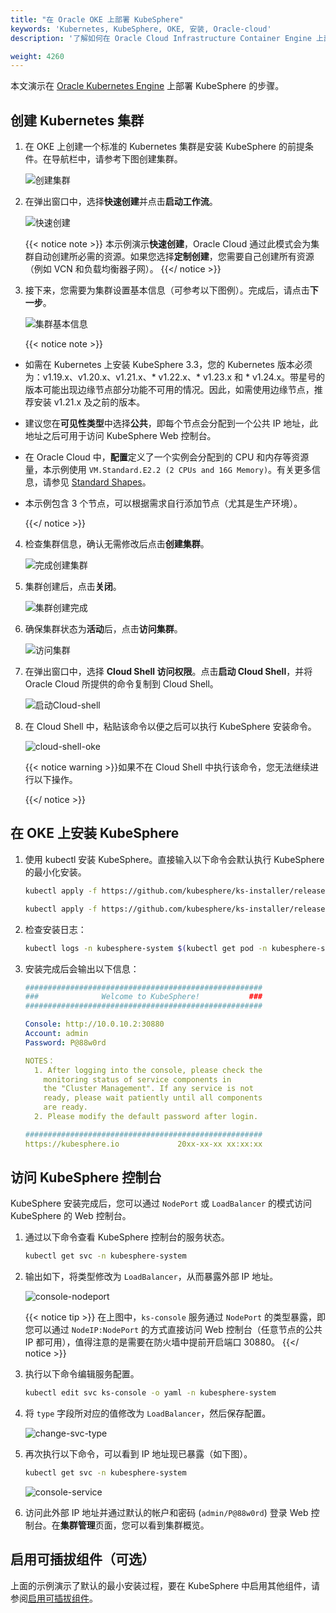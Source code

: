 ```yaml
---
title: "在 Oracle OKE 上部署 KubeSphere"
keywords: 'Kubernetes, KubeSphere, OKE, 安装, Oracle-cloud'
description: '了解如何在 Oracle Cloud Infrastructure Container Engine 上部署 KubeSphere。'

weight: 4260
---
```


本文演示在 [Oracle Kubernetes Engine](https://www.oracle.com/cn/cloud/compute/container-engine-kubernetes.html) 上部署 KubeSphere 的步骤。

## 创建 Kubernetes 集群

1. 在 OKE 上创建一个标准的 Kubernetes 集群是安装 KubeSphere 的前提条件。在导航栏中，请参考下图创建集群。

    ![创建集群](/images/docs/v3.3/zh-cn/installing-on-kubernetes/hosted-kubernetes/install-kubesphere-on-oke/创建集群.jpg)

2. 在弹出窗口中，选择**快速创建**并点击**启动工作流**。

    ![快速创建](/images/docs/v3.3/zh-cn/installing-on-kubernetes/hosted-kubernetes/install-kubesphere-on-oke/快速创建.jpg)

    {{< notice note >}}
本示例演示**快速创建**，Oracle Cloud 通过此模式会为集群自动创建所必需的资源。如果您选择**定制创建**，您需要自己创建所有资源（例如 VCN 和负载均衡器子网）。
    {{</ notice >}}

3. 接下来，您需要为集群设置基本信息（可参考以下图例）。完成后，请点击**下一步**。

    ![集群基本信息](/images/docs/v3.3/zh-cn/installing-on-kubernetes/hosted-kubernetes/install-kubesphere-on-oke/集群基本信息.jpg)

    {{< notice note >}}

- 如需在 Kubernetes 上安装 KubeSphere 3.3，您的 Kubernetes 版本必须为：v1.19.x、v1.20.x、v1.21.x、* v1.22.x、* v1.23.x 和 * v1.24.x。带星号的版本可能出现边缘节点部分功能不可用的情况。因此，如需使用边缘节点，推荐安装 v1.21.x 及之前的版本。
- 建议您在**可见性类型**中选择**公共**，即每个节点会分配到一个公共 IP 地址，此地址之后可用于访问 KubeSphere Web 控制台。
- 在 Oracle Cloud 中，**配置**定义了一个实例会分配到的 CPU 和内存等资源量，本示例使用 `VM.Standard.E2.2 (2 CPUs and 16G Memory)`。有关更多信息，请参见 [Standard Shapes](https://docs.cloud.oracle.com/en-us/iaas/Content/Compute/References/computeshapes.htm#vmshapes__vm-standard)。
- 本示例包含 3 个节点，可以根据需求自行添加节点（尤其是生产环境）。

    {{</ notice >}}

4. 检查集群信息，确认无需修改后点击**创建集群**。

    ![完成创建集群](/images/docs/v3.3/zh-cn/installing-on-kubernetes/hosted-kubernetes/install-kubesphere-on-oke/完成创建集群.jpg)

5. 集群创建后，点击**关闭**。

    ![集群创建完成](/images/docs/v3.3/zh-cn/installing-on-kubernetes/hosted-kubernetes/install-kubesphere-on-oke/集群创建完成.jpg)

6. 确保集群状态为**活动**后，点击**访问集群**。

    ![访问集群](/images/docs/v3.3/zh-cn/installing-on-kubernetes/hosted-kubernetes/install-kubesphere-on-oke/访问集群.jpg)

7. 在弹出窗口中，选择 **Cloud Shell 访问权限**。点击**启动 Cloud Shell**，并将 Oracle Cloud 所提供的命令复制到 Cloud Shell。

    ![启动Cloud-shell](/images/docs/v3.3/zh-cn/installing-on-kubernetes/hosted-kubernetes/install-kubesphere-on-oke/启动Cloud-shell.jpg)

8. 在 Cloud Shell 中，粘贴该命令以便之后可以执行 KubeSphere 安装命令。

    ![cloud-shell-oke](/images/docs/v3.3/zh-cn/installing-on-kubernetes/hosted-kubernetes/install-kubesphere-on-oke/cloud-shell-oke.jpg)

    {{< notice warning >}}如果不在 Cloud Shell 中执行该命令，您无法继续进行以下操作。
    
    {{</ notice >}}

## 在 OKE 上安装 KubeSphere

1. 使用 kubectl 安装 KubeSphere。直接输入以下命令会默认执行 KubeSphere 的最小化安装。

    ```bash
    kubectl apply -f https://github.com/kubesphere/ks-installer/releases/download/v3.3.1/kubesphere-installer.yaml

    kubectl apply -f https://github.com/kubesphere/ks-installer/releases/download/v3.3.1/cluster-configuration.yaml
    ```

2. 检查安装日志：

    ```bash
    kubectl logs -n kubesphere-system $(kubectl get pod -n kubesphere-system -l 'app in (ks-install, ks-installer)' -o jsonpath='{.items[0].metadata.name}') -f
    ```

3. 安装完成后会输出以下信息：

    ```yaml
    #####################################################
    ###              Welcome to KubeSphere!           ###
    #####################################################
    
    Console: http://10.0.10.2:30880
    Account: admin
    Password: P@88w0rd
    
    NOTES：
      1. After logging into the console, please check the
        monitoring status of service components in
        the "Cluster Management". If any service is not
        ready, please wait patiently until all components 
        are ready.
      2. Please modify the default password after login.
    
    #####################################################
    https://kubesphere.io             20xx-xx-xx xx:xx:xx
    ```

## 访问 KubeSphere 控制台

KubeSphere 安装完成后，您可以通过 `NodePort` 或 `LoadBalancer` 的模式访问 KubeSphere 的 Web 控制台。

1. 通过以下命令查看 KubeSphere 控制台的服务状态。

    ```bash
    kubectl get svc -n kubesphere-system
    ```

2. 输出如下，将类型修改为 `LoadBalancer`，从而暴露外部 IP 地址。

    ![console-nodeport](https://ap3.qingstor.com/kubesphere-website/docs/nodeport-console.jpg)

    {{< notice tip >}}
在上图中，`ks-console` 服务通过 `NodePort` 的类型暴露，即您可以通过 `NodeIP:NodePort` 的方式直接访问 Web 控制台（任意节点的公共 IP 都可用），值得注意的是需要在防火墙中提前开启端口 30880。
    {{</ notice >}}

3. 执行以下命令编辑服务配置。

    ```bash
    kubectl edit svc ks-console -o yaml -n kubesphere-system
    ```

4. 将 `type` 字段所对应的值修改为 `LoadBalancer`，然后保存配置。

    ![change-svc-type](https://ap3.qingstor.com/kubesphere-website/docs/change-service-type.png)

5. 再次执行以下命令，可以看到 IP 地址现已暴露（如下图）。

    ```bash
    kubectl get svc -n kubesphere-system
    ```

    ![console-service](https://ap3.qingstor.com/kubesphere-website/docs/console-service.png)

6. 访问此外部 IP 地址并通过默认的帐户和密码 (`admin/P@88w0rd`) 登录 Web 控制台。在**集群管理**页面，您可以看到集群概览。


## 启用可插拔组件（可选）

上面的示例演示了默认的最小安装过程，要在 KubeSphere 中启用其他组件，请参阅[启用可插拔组件](../../../pluggable-components/)。
